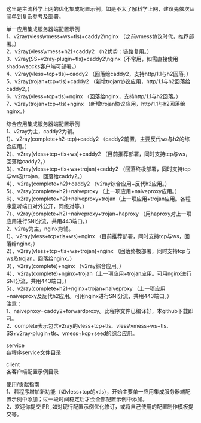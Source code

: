 这里是主流科学上网的优化集成配置示例。如是不太了解科学上网，建议先依次从简单到复杂参考及部署。

单一应用集成服务器端配置示例  
1、v2ray(vless\vmess+ws+tls)+caddy2\nginx （之前vmess协议时代，推荐部署。）  
2、v2ray(vless\vmess+h2)+caddy2 （h2优势：链路复用。）  
3、v2ray(SS+v2ray-plugin+tls)+caddy2\nginx（不常用，如需直接使用shadowsocks客户端可部署。）  
4、v2ray(vless+tcp+tls)+caddy2 （回落给caddy2，支持http/1.1与h2回落。）  
5、v2ray(trojan+tcp+tls)+caddy2 （新增trojan协议应用，http/1.1与h2回落给caddy2。）  
6、v2ray(vless+tcp+tls)+nginx （回落给nginx，支持http/1.1与h2回落。）  
7、v2ray(trojan+tcp+tls)+nginx （新增trojan协议应用，http/1.1与h2回落给nginx。）  

综合应用集成服务器端配置示例  
1、v2ray为主，caddy2为辅。  
1）、v2ray(complete+h2-tcp)+caddy2 （caddy2前置，主要反代ws与h2的综合应用。）  
2）、v2ray(vless+tcp+tls+ws)+caddy2 （目前推荐部署，同时支持tcp与ws，回落给caddy2。）  
3）、v2ray(vless+tcp+tls+ws+trojan)+caddy2 （回落终极部署，同时支持tcp与ws及trojan，回落给caddy2。）  
4）、v2ray(complete+h2)+caddy2 （v2ray综合应用+反代h2应用。）  
5）、v2ray(complete+h2)+naiveproxy （上一项应用+naiveproxy应用。）  
6）、v2ray(complete+h2)+naiveproxy+trojan（上一项应用+trojan应用。各程序监听端口对外公开，同级对等。）  
7）、v2ray(complete+h2)+naiveproxy+trojan+haproxy （用haproxy对上一项应用进行SNI分流，共用443端口。）  
2、v2ray为主，nginx为辅。  
1）、v2ray(vless+tcp+tls+ws)+nginx （目前推荐部署，同时支持tcp与ws，回落给nginx。）  
2）、v2ray(vless+tcp+tls+ws+trojan)+nginx （回落终极部署，同时支持tcp与ws及trojan，回落给nginx。）  
3）、v2ray(complete)+nginx （v2ray综合应用。）  
4）、v2ray(complete)+nginx+trojan（上一项应用+trojan应用。可用nginx进行SNI分流，共用443端口。）  
5）、v2ray(complete+h2)+nginx+trojan+naiveproxy （上一项应用+naiveproxy及反代h2应用。可用nginx进行SNI分流，共用443端口。）  
注意：  
1、naiveproxy=caddy2+forwardproxy。此程序文件已编译好，本github下载即可。  
2、complete表示包含v2ray的vless+tcp+tls、vless\vmess+ws+tls、SS+v2ray-plugin+tls、vmess+kcp+seed的综合应用。  

service  
各程序service文件目录

client  
各客户端配置示例目录

使用/贡献指南  
1、若程序增加新功能（如vless+tcp的xtls），开始主要单一应用集成服务器端配置示例中添加；过一段时间稳定后才会全部配置示例中添加。  
2、欢迎你提交 PR ,如对现行配置示例优化修订，或将自己使用的配置制作模板提交等。
